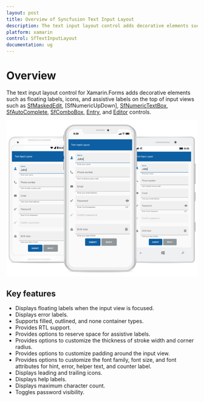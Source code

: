 ```yaml
---
layout: post
title: Overview of Syncfusion Text Input Layout
description: The text input layout control adds decorative elements such as floating label, icons, and assistive labels on the top of the input views.
platform: xamarin
control: SfTextInputLayout
documentation: ug
---
```


# Overview

The text input layout control for Xamarin.Forms adds decorative elements such as floating labels, icons, and assistive labels on the top of input views such as [SfMaskedEdit](https://www.syncfusion.com/xamarin-ui-controls/masked-input-text), [SfNumericUpDown], [SfNumericTextBox](https://www.syncfusion.com/xamarin-ui-controls/numerictextbox), [SfAutoComplete](https://www.syncfusion.com/xamarin-ui-controls/xamarin-autocomplete), [SfComboBox](https://www.syncfusion.com/xamarin-ui-controls/xamarin-autocomplete), [Entry](https://docs.microsoft.com/en-us/xamarin/xamarin-forms/user-interface/text/entry), and [Editor](https://docs.microsoft.com/en-us/xamarin/xamarin-forms/user-interface/text/editor) controls.

![The customizable text input layout control for Xamarin.Forms](Overview_images/inputlayout_forms.png)

## Key features

* Displays floating labels when the input view is focused.
* Displays error labels.
* Supports filled, outlined, and none container types.
* Provides RTL support.
* Provides options to reserve space for assistive labels.
* Provides options to customize the thickness of stroke width and corner radius.
* Provides options to customize padding around the input view.
* Provides options to customize the font family, font size, and font attributes for hint, error, helper text, and counter label.
* Displays leading and trailing icons.
* Displays help labels.
* Displays maximum character count.
* Toggles password visibility.